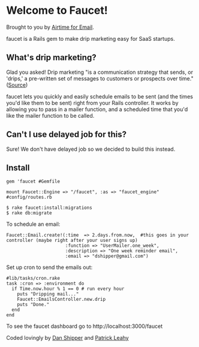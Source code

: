 Welcome to Faucet!
===================
Brought to you by [Airtime for Email](http://www.airtimehq.com).

faucet is a Rails gem to make drip marketing easy for SaaS startups.

What's drip marketing?
----------------------
Glad you asked! Drip marketing "is a communication strategy that sends, or 'drips,' a pre-written set of messages to customers or prospects over time." ([Source](http://en.wikipedia.org/wiki/Drip_marketing))

faucet lets you quickly and easily schedule emails to be sent (and the times you'd like them to be sent) right from your Rails controller. It works by 
allowing you to pass in a mailer function, and a scheduled time that you'd like the mailer function to be called.

Can't I use delayed job for this?
---------------------------------
Sure! We don't have delayed job so we decided to build this instead.

Install
-------

	gem 'faucet #Gemfile
	
	mount Faucet::Engine => "/faucet", :as => "faucet_engine" #config/routes.rb
	
	$ rake faucet:install:migrations
	$ rake db:migrate

To schedule an email:

	Faucet::Email.create!(:time  => 2.days.from.now,  #this goes in your controller (maybe right after your user signs up)
	                      :function => "UserMailer.one_week", 
	                      :description => "One week reminder email", 
	                      :email => "dshipper@gmail.com")

Set up cron to send the emails out:

	#lib/tasks/cron.rake
	task :cron => :environment do
	  if Time.now.hour % 1 == 0 # run every hour
	    puts "Dripping mail..."
	    Faucet::EmailsController.new.drip
	    puts "Done."
	  end
	end

To see the faucet dashboard go to http://localhost:3000/faucet

Coded lovingly by [Dan Shipper](http://www.twitter.com/danshipper) and [Patrick Leahy](http://www.twitter.com/leahy16)